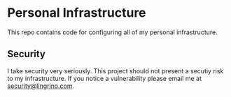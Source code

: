 # Personal Infrastructure

This repo contains code for configuring all of my personal infrastructure.

## Security

I take security very seriously. This project should not present a secutiy risk to my infrastructure. If you notice a vulnerability please email me at <security@lingrino.com>.
